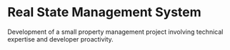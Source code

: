 # Real State Management System

Development of a small property management project involving technical expertise and developer proactivity.

